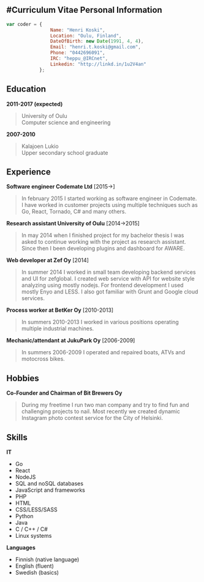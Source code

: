 #Curriculum Vitae
Personal Information
---------
```javascript
var coder = {
                Name: "Henri Koski",
                Location: "Oulu, Finland",
                DateOfBirth: new Date(1991, 4, 4),
                Email: "henri.t.koski@gmail.com",
                Phone: "0442696091",
                IRC: "heppu_@IRCnet",
                Linkedin: "http://linkd.in/1u2V4an"
            };
```

Education
---------

**2011-2017 (expected)**
> University of Oulu<br>Computer science and engineering

**2007-2010**
> Kalajoen Lukio<br>Upper secondary school graduate


Experience
----------

**Software engineer Codemate Ltd** [2015->]
> In february 2015 I started working as software engineer in Codemate. I have worked in customer projects using multiple techniques such as Go, React, Tornado, C# and many others.

**Research assistant University of Oulu** [2014->2015]
> In may 2014 when I finished project for my bachelor thesis I was asked to continue working with the project as research assistant. Since then I been developing plugins and dashboard for AWARE. 

**Web developer at Zef Oy**  [2014]
> In summer 2014 I worked in small team developing backend services and UI for zefglobal. I created web service with API for website style analyzing using mostly nodejs. For frontend development I used mostly Enyo and LESS. I also got familiar with Grunt and Google cloud services.
    
**Process worker at BetKer Oy** [2010-2013]
> In summers 2010-2013 I worked in various positions operating multiple industrial machines.

**Mechanic/attendant at JukuPark Oy**  [2006-2009]
> In summers 2006-2009 I operated and repaired boats, ATVs and motocross bikes.


Hobbies
----------
**Co-Founder and Chairman of Bit Brewers Oy**
> During my freetime I run two man company and try to find fun and challenging projects to nail. Most recently we created dynamic Instagram photo contest service for the City of Helsinki.

Skills
----------
**IT**
* Go
* React
* NodeJS
* SQL and noSQL databases
* JavaScript and frameworks
* PHP
* HTML
* CSS/LESS/SASS
* Python
* Java
* C / C++ / C#
* Linux systems

**Languages**
* Finnish (native language)
* English (fluent)
* Swedish (basics)
